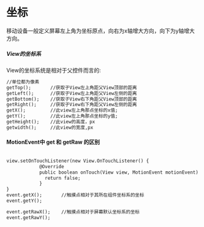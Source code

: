 # 坐标

移动设备一般定义屏幕左上角为坐标原点，向右为x轴增大方向，向下为y轴增大方向。

##### View的坐标系

View的坐标系统是相对于父控件而言的:

```txt
//单位都为像素
getTop();       //获取子View左上角距父View顶部的距离
getLeft();      //获取子View左上角距父View左侧的距离
getBottom();    //获取子View右下角距父View顶部的距离
getRight();     //获取子View右下角距父View左侧的距离
getX();         //此view左上角那点坐标的x值;
getY();         //此view左上角那点坐标的y值;
getHeight();    //此view的高度，px
getwidth();     //此view的宽度,px

```

####  MotionEvent中 get 和 getRaw 的区别

```txt

view.setOnTouchListener(new View.OnTouchListener() {
            @Override
            public boolean onTouch(View view, MotionEvent motionEvent) {
              return false;
            }
}
event.getX();       //触摸点相对于其所在组件坐标系的坐标
event.getY();

event.getRawX();    //触摸点相对于屏幕默认坐标系的坐标
event.getRawY();

```
